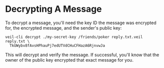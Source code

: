 # Decrypting A Message

To decrypt a message, you'll need the key ID the message was encrypted for, the encrypted message, and the sender's
public key:

```shell
veil-cli decrypt ./my-secret-key /friends/poker reply.txt.veil reply.txt \
  TkUWybv8fAvsHPhauPj7edUTVdCHuCFHazA6RjnvwJa
```

This will decrypt and verify the message. If successful, you'll know that the owner of the public key encrypted that
exact message for you.